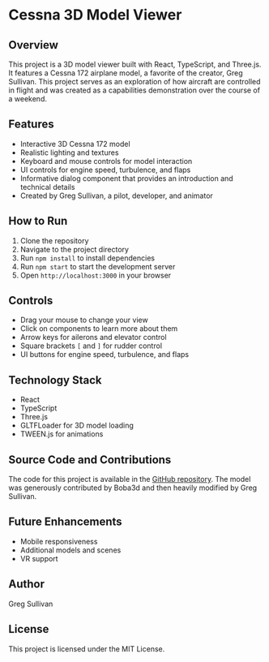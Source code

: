 # Cessna 3D Model Viewer

## Overview

This project is a 3D model viewer built with React, TypeScript, and Three.js. It features a Cessna 172 airplane model, a favorite of the creator, Greg Sullivan. This project serves as an exploration of how aircraft are controlled in flight and was created as a capabilities demonstration over the course of a weekend.

## Features

- Interactive 3D Cessna 172 model
- Realistic lighting and textures
- Keyboard and mouse controls for model interaction
- UI controls for engine speed, turbulence, and flaps
- Informative dialog component that provides an introduction and technical details
- Created by Greg Sullivan, a pilot, developer, and animator

## How to Run

1. Clone the repository
2. Navigate to the project directory
3. Run `npm install` to install dependencies
4. Run `npm start` to start the development server
5. Open `http://localhost:3000` in your browser

## Controls

- Drag your mouse to change your view
- Click on components to learn more about them
- Arrow keys for ailerons and elevator control
- Square brackets `[` and `]` for rudder control
- UI buttons for engine speed, turbulence, and flaps

## Technology Stack

- React
- TypeScript
- Three.js
- GLTFLoader for 3D model loading
- TWEEN.js for animations

## Source Code and Contributions

The code for this project is available in the [GitHub repository](https://github.com/GLSullivan/cessna). The model was generously contributed by Boba3d and then heavily modified by Greg Sullivan.

## Future Enhancements

- Mobile responsiveness
- Additional models and scenes
- VR support

## Author

Greg Sullivan

## License

This project is licensed under the MIT License.
